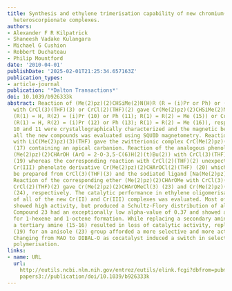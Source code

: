 ```yaml
---
title: Synthesis and ethylene trimerisation capability of new chromium(II) and chromium(III)
  heteroscorpionate complexes.
authors:
- Alexander F R Kilpatrick
- Shaneesh Vadake Kulangara
- Michael G Cushion
- Robbert Duchateau
- Philip Mountford
date: '2010-04-01'
publishDate: '2025-02-01T21:25:34.657163Z'
publication_types:
- article-journal
publication: '*Dalton Transactions*'
doi: 10.1039/b926333k
abstract: Reaction of (Me(2)pz)(2)CHSiMe(2)N(H)R (R = (i)Pr or Ph) or (Me(2)pz)(2)CHSiMe(2)NMe(2)
  with CrCl(3)(THF)(3) or CrCl(2)(THF)(2) gave Cr(Me(2)pz)(2)CHSiMe(2)NR(1)R(2)Cl(3)
  (R(1) = H, R(2) = (i)Pr (10) or Ph (11); R(1) = R(2) = Me (15)) or Cr(Me(2)pz)(2)CHSiMe(2)NR(1)R(2)Cl(2)(THF)
  (R(1) = H, R(2) = (i)Pr (12) or Ph (13); R(1) = R(2) = Me (16)), respectively. Compounds
  10 and 11 were crystallographically characterized and the magnetic behaviour of
  all the new compounds was evaluated using SQUID magnetometry. Reaction of CrCl(3)(THF)(3)
  with LiC(Me(2)pz)(3)(THF) gave the zwitterionic complex CrC(Me(2)pz)(3)Cl(2)(THF)
  (17) containing an apical carbanion. Reaction of the analogous phenol-based ligand
  (Me(2)pz)(2)CHArOH (ArO = 2-O-3,5-C(6)H(2)(t)Bu(2)) with CrCl(3)(THF)(3) gave Cr(Me(2)pz)(2)CHArOHCl(3)
  (19) whereas the corresponding reaction with CrCl(2)(THF)(2) unexpectedly gave the
  Cr(III) phenolate derivative Cr(Me(2)pz)(2)CHArOCl(2)(THF) (20) which could also
  be prepared from CrCl(3)(THF)(3) and the sodiated ligand [Na(Me(2)pz)(2)CHArO(THF)](2).
  Reaction of the corresponding ether (Me(2)pz)(2)CHArOMe with CrCl(3)(THF)(3) or
  CrCl(2)(THF)(2) gave Cr(Me(2)pz)(2)CHArOMeCl(3) (23) and Cr(Me(2)pz)(2)CHArOMeCl(2)(THF)
  (24), respectively. The catalytic performance in ethylene oligomerisation/polymerisation
  of all of the new Cr(II) and Cr(III) complexes was evaluated. Most of the complexes
  showed high activity, but produced a Schultz-Flory distribution of alpha-olefins.
  Compound 23 had an exceptionally low alpha-value of 0.37 and showed a preference
  for 1-hexene and 1-octene formation. While replacing a secondary amine (10-13) for
  a tertiary amine (15-16) resulted in loss of catalytic activity, replacing a phenol
  (19) for an anisole (23) group afforded a more selective and more active catalyst.
  Changing from MAO to DIBAL-O as cocatalyst induced a switch in selectivity to ethylene
  polymerisation.
links:
- name: URL
  url: 
    http://eutils.ncbi.nlm.nih.gov/entrez/eutils/elink.fcgi?dbfrom=pubmed&id=20354618&retmode=ref&cmd=prlinks
    papers3://publication/doi/10.1039/b926333k
---
```

